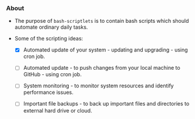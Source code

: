 ### About

- The purpose of `bash-scriptlets` is to contain bash scripts which should automate ordinary daily tasks.
- Some of the scripting ideas:

	- [x] Automated update of your system - updating and upgrading - using cron job.
	- [ ] Automated update - to push changes from your local machine to GitHub - using cron job.
	- [ ] System monitoring - to monitor system resources and identify performance issues.
	- [ ] Important file backups - to back up important files and directories to external
	hard drive or cloud.

